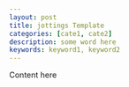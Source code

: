 ```yaml
---
layout: post
title: jottings Template
categories: [cate1, cate2]
description: some word here
keywords: keyword1, keyword2
---
```


Content here
